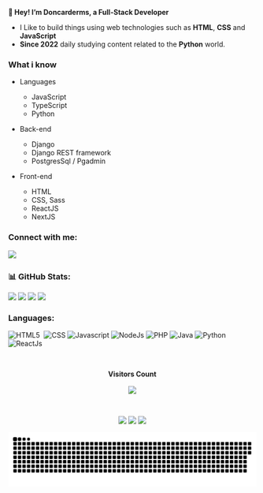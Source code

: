 
**👋 Hey! I’m Doncarderms, a Full-Stack Developer**

- I Like to build things using web technologies such as **HTML**, **CSS** and **JavaScript**
- **Since 2022** daily studying content related to the **Python** world.

### **What i know**

- Languages
  - JavaScript
  - TypeScript
  - Python

- Back-end
  - Django
  - Django REST framework
  - PostgresSql / Pgadmin

- Front-end
  - HTML
  - CSS, Sass
  - ReactJS
  - NextJS

<!---
ppszm/ppszm is a ✨ special ✨ repository because its `README.md` (this file) appears on your GitHub profile.
You can click the Preview link to take a look at your changes.
--->
### Connect with me:
[<img target='_blank' src="https://img.shields.io/badge/LinkedIn-0077B5?style=for-the-badge&logo=linkedin&logoColor=white" />](https://www.linkedin.com/in/doncarderms/)

### 📊 GitHub Stats: 
![](https://github-readme-stats.vercel.app/api?username=DonCarderms&theme=tokyonight&hide_border=false&include_all_commits=true&count_private=true)
![](https://github-readme-streak-stats.herokuapp.com/?user=DonCarderms&theme=tokyonight&hide_border=false)
![](https://github-readme-stats.vercel.app/api/top-langs/?username=DonCarderms&theme=tokyonight&hide_border=false&include_all_commits=true&count_private=true&layout=compact&langs_count=8&size_weight=0.5&count_weight=0.5)
![](https://github-contributor-stats.vercel.app/api?username=DonCarderms&limit=5&theme=tokyonight&combine_all_yearly_contributions=true)

### Languages:
![HTML5](https://img.shields.io/badge/html5-%23E34F26.svg?style=for-the-badge&logo=html5&logoColor=white)&nbsp; 
![CSS](https://img.shields.io/badge/-CSS-0D1117?style=for-the-badge&logo=CSS3&logoColor=1572B6&labelColor=0D1117)
![Javascript](https://img.shields.io/badge/-Javascript-0D1117?style=for-the-badge&logo=Javascript&labelColor=0D1117)
![NodeJs](https://img.shields.io/badge/Node.js-43853D?style=for-the-badge&logo=node.js&logoColor=white)
![PHP](https://img.shields.io/badge/PHP-777BB4?style=for-the-badge&logo=php&logoColor=white)
![Java](https://img.shields.io/badge/java-%23ED8B00.svg?style=for-the-badge&logo=java&logoColor=white)
![Python](https://img.shields.io/badge/Python-14354C?style=for-the-badge&logo=python&logoColor=white)
![ReactJs](https://shields.io/badge/react-black?logo=react&style=for-the-badge)


  <div align="center">
<br><p align="centre"><b>Visitors Count</b></p>  
<p align="center"><img align="center" src="https://profile-counter.glitch.me/{MthAlvarez}/count.svg" /></p> 
<br></div>

 <div align="center"> 
  
  <a href="https://instagram.com/doncarderms" target="_blank"><img src="https://img.shields.io/badge/-Instagram-%23E4405F?style=for-the-badge&logo=instagram&logoColor=white" target="_blank"></a>
  <a href = "donphilocardermssouffrant@gmail.com"><img src="https://img.shields.io/badge/-Gmail-%23333?style=for-the-badge&logo=gmail&logoColor=white" target="_blank"></a>
  <a href="https://www.linkedin.com/in/doncarderms/" target="_blank"><img src="https://img.shields.io/badge/-LinkedIn-%230077B5?style=for-the-badge&logo=linkedin&logoColor=white" target="_blank"></a> 
 
![Snake animation](https://github.com/katianne23/katianne23/blob/output/github-contribution-grid-snake.svg)
 
</div>

